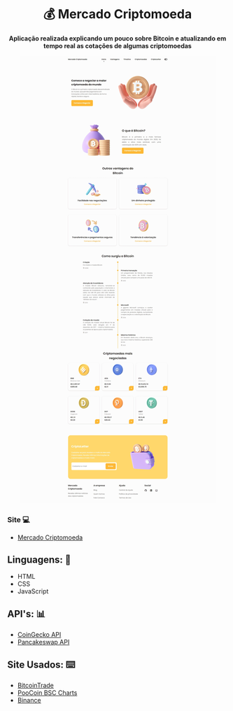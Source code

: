 <h1 align="center">💰 Mercado Criptomoeda</h1>
<p align="center">
  <strong>Aplicação realizada explicando um pouco sobre Bitcoin e atualizando em tempo real as cotações de algumas criptomoedas</strong>
</p>

<p align="center">
  <img src="img/README/theme-light.jpeg" alt="">
</p>

### Site 💻

- [Mercado Criptomoeda](https://mercado-criptomoeda.netlify.app/)

## Linguagens: 🚀
- HTML
- CSS
- JavaScript

## API's: 📊

- [CoinGecko API](https://www.coingecko.com/api/documentations/v3)
- [Pancakeswap API](https://api.pancakeswap.info/api/v2/tokens)


## Site Usados: ⌨️

- [BitcoinTrade](https://blog.bitcointrade.com.br/o-que-e-bitcoin/)
- [PooCoin BSC Charts](https://poocoin.app/)
- [Binance](https://www.binance.com/pt-BR)
